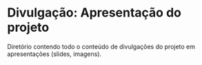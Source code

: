 # Divulgação: Apresentação do projeto

Diretório contendo todo o conteúdo de divulgações do projeto em apresentações (slides, imagens).